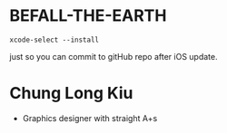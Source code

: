 # BEFALL-THE-EARTH

```
xcode-select --install
```
 just so you can commit to gitHub repo after iOS update.

# Chung Long Kiu
- Graphics designer with straight A+s
